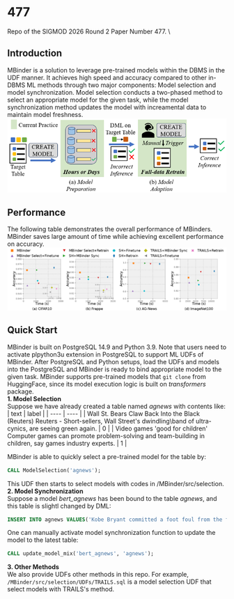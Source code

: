 # 477
Repo of the SIGMOD 2026 Round 2 Paper Number 477. \
## Introduction
MBinder is a solution to leverage pre-trained models within the DBMS in the UDF manner. It achieves high speed and accuracy compared to other in-DBMS ML methods through two major components: Model selection and model synchronization. Model selection conducts a two-phased method to select an appropriate model for the given task, while the model synchronization method updates the model with increamental data to maintain model freshness. \
![image](/MBinder/figure/Intro.png)
## Performance
The following table demonstrates the overall performance of MBinders. MBinder saves large amount of time while achieving excellent performance on accuracy. \
![image](/MBinder/figure/overall.png)
## Quick Start
MBinder is built on PostgreSQL 14.9 and Python 3.9. Note that users need to activate plpython3u extension in PostgreSQL to support ML UDFs of MBinder. After PostgreSQL and Python setups, load the UDFs and models into the PostgreSQL and MBinder is ready to bind appropriate model to the given task. MBinder supports pre-trained models that `git clone` from HuggingFace, since its model execution logic is built on *transformers* package.\
**1. Model Selection** \
Suppose we have already created a table named *agnews* with contents like: 
| text | label |
| ---- | ---- |
| Wall St. Bears Claw Back Into the Black (Reuters) Reuters - Short-sellers, Wall Street's dwindling\band of ultra-cynics, are seeing green again. | 0 |
| Video games 'good for children' Computer games can promote problem-solving and team-building in children, say games industry experts. | 1 |

MBinder is able to quickly select a pre-trained model for the table by:
``` SQL
CALL ModelSelection('agnews');
```
This UDF then starts to select models with codes in /MBinder/src/selection. \
**2. Model Synchronization** \
Suppose a model *bert_agnews* has been bound to the table *agnews*, and this table is slightl changed by DML:
``` SQL
INSERT INTO agnews VALUES('Kobe Bryant committed a foot foul from the free throw line with 4.4 seconds left as the Washington Wizards snapped an 11 game road losing streak by beating Los Angeles Lakers 120-116.', 2)
```
One can manually activate model synchronization function to update the model to the latest table:
```SQL
CALL update_model_mix('bert_agnews', 'agnews');
```
**3. Other Methods** \
We also provide UDFs other methods in this repo. For example, `/MBinder/src/selection/UDFs/TRAILS.sql` is a model selection UDF that select models with TRAILS's method.

